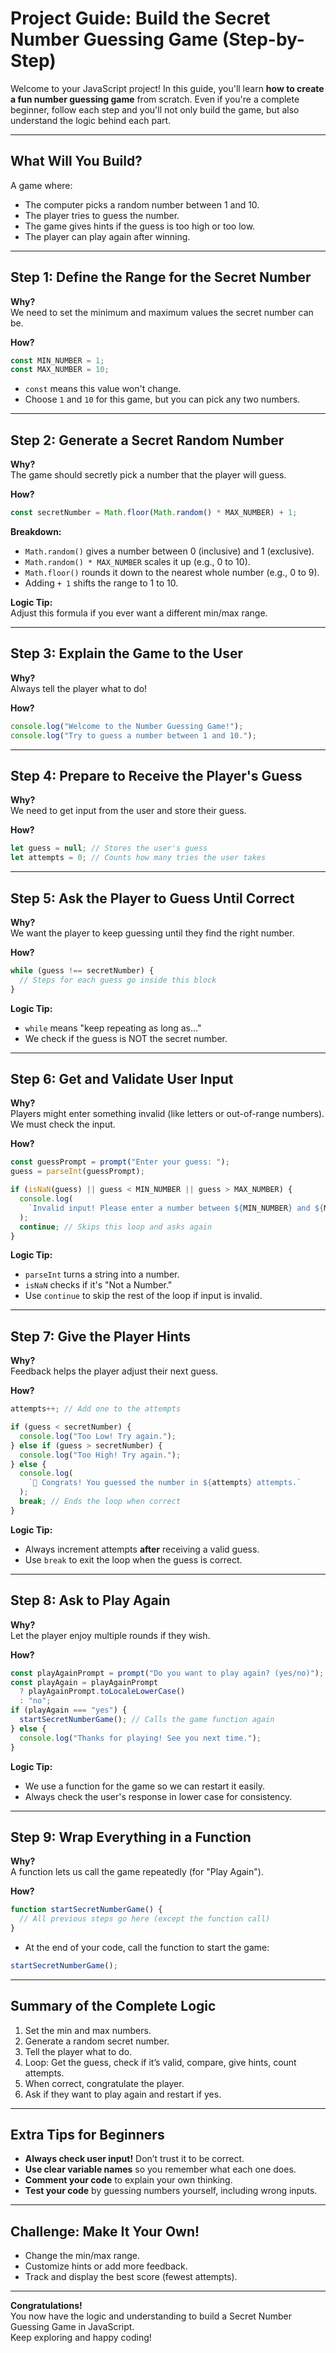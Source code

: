 
# Project Guide: Build the Secret Number Guessing Game (Step-by-Step)

Welcome to your JavaScript project! In this guide, you'll learn **how to create a fun number guessing game** from scratch. Even if you're a complete beginner, follow each step and you'll not only build the game, but also understand the logic behind each part.

---

## **What Will You Build?**

A game where:
- The computer picks a random number between 1 and 10.
- The player tries to guess the number.
- The game gives hints if the guess is too high or too low.
- The player can play again after winning.

---

## **Step 1: Define the Range for the Secret Number**

**Why?**  
We need to set the minimum and maximum values the secret number can be.

**How?**
```js
const MIN_NUMBER = 1;
const MAX_NUMBER = 10;
```
- `const` means this value won't change.
- Choose `1` and `10` for this game, but you can pick any two numbers.

---

## **Step 2: Generate a Secret Random Number**

**Why?**  
The game should secretly pick a number that the player will guess.

**How?**
```js
const secretNumber = Math.floor(Math.random() * MAX_NUMBER) + 1;
```
**Breakdown:**
- `Math.random()` gives a number between 0 (inclusive) and 1 (exclusive).
- `Math.random() * MAX_NUMBER` scales it up (e.g., 0 to 10).
- `Math.floor()` rounds it down to the nearest whole number (e.g., 0 to 9).
- Adding `+ 1` shifts the range to 1 to 10.

**Logic Tip:**  
Adjust this formula if you ever want a different min/max range.

---

## **Step 3: Explain the Game to the User**

**Why?**  
Always tell the player what to do!

**How?**
```js
console.log("Welcome to the Number Guessing Game!");
console.log("Try to guess a number between 1 and 10.");
```

---

## **Step 4: Prepare to Receive the Player's Guess**

**Why?**  
We need to get input from the user and store their guess.

**How?**
```js
let guess = null; // Stores the user's guess
let attempts = 0; // Counts how many tries the user takes
```

---

## **Step 5: Ask the Player to Guess Until Correct**

**Why?**  
We want the player to keep guessing until they find the right number.

**How?**
```js
while (guess !== secretNumber) {
  // Steps for each guess go inside this block
}
```

**Logic Tip:**  
- `while` means "keep repeating as long as..."
- We check if the guess is NOT the secret number.

---

## **Step 6: Get and Validate User Input**

**Why?**  
Players might enter something invalid (like letters or out-of-range numbers). We must check the input.

**How?**
```js
const guessPrompt = prompt("Enter your guess: ");
guess = parseInt(guessPrompt);

if (isNaN(guess) || guess < MIN_NUMBER || guess > MAX_NUMBER) {
  console.log(
    `Invalid input! Please enter a number between ${MIN_NUMBER} and ${MAX_NUMBER}.`
  );
  continue; // Skips this loop and asks again
}
```

**Logic Tip:**  
- `parseInt` turns a string into a number.
- `isNaN` checks if it's "Not a Number."
- Use `continue` to skip the rest of the loop if input is invalid.

---

## **Step 7: Give the Player Hints**

**Why?**  
Feedback helps the player adjust their next guess.

**How?**
```js
attempts++; // Add one to the attempts

if (guess < secretNumber) {
  console.log("Too Low! Try again.");
} else if (guess > secretNumber) {
  console.log("Too High! Try again.");
} else {
  console.log(
    `🎉 Congrats! You guessed the number in ${attempts} attempts.`
  );
  break; // Ends the loop when correct
}
```

**Logic Tip:**  
- Always increment attempts **after** receiving a valid guess.
- Use `break` to exit the loop when the guess is correct.

---

## **Step 8: Ask to Play Again**

**Why?**  
Let the player enjoy multiple rounds if they wish.

**How?**
```js
const playAgainPrompt = prompt("Do you want to play again? (yes/no)");
const playAgain = playAgainPrompt
  ? playAgainPrompt.toLocaleLowerCase()
  : "no";
if (playAgain === "yes") {
  startSecretNumberGame(); // Calls the game function again
} else {
  console.log("Thanks for playing! See you next time.");
}
```

**Logic Tip:**  
- We use a function for the game so we can restart it easily.
- Always check the user's response in lower case for consistency.

---

## **Step 9: Wrap Everything in a Function**

**Why?**  
A function lets us call the game repeatedly (for "Play Again").

**How?**
```js
function startSecretNumberGame() {
  // All previous steps go here (except the function call)
}
```
- At the end of your code, call the function to start the game:
```js
startSecretNumberGame();
```

---

## **Summary of the Complete Logic**

1. Set the min and max numbers.
2. Generate a random secret number.
3. Tell the player what to do.
4. Loop: Get the guess, check if it’s valid, compare, give hints, count attempts.
5. When correct, congratulate the player.
6. Ask if they want to play again and restart if yes.

---

## **Extra Tips for Beginners**

- **Always check user input!** Don’t trust it to be correct.
- **Use clear variable names** so you remember what each one does.
- **Comment your code** to explain your own thinking.
- **Test your code** by guessing numbers yourself, including wrong inputs.

---

## **Challenge: Make It Your Own!**

- Change the min/max range.
- Customize hints or add more feedback.
- Track and display the best score (fewest attempts).

---

**Congratulations!**  
You now have the logic and understanding to build a Secret Number Guessing Game in JavaScript.  
Keep exploring and happy coding!

